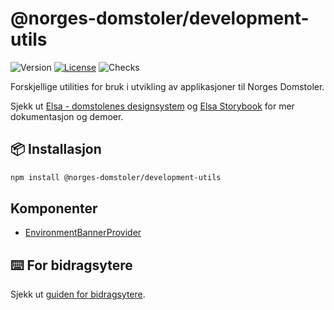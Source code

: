 # @norges-domstoler/development-utils

![Version](https://img.shields.io/npm/v/@norges-domstoler/development-utils) [![License](https://img.shields.io/npm/l/@norges-domstoler/development-utils)](https://www.npmjs.com/package/@norges-domstoler/development-utils) ![Checks](https://github.com/domstolene/designsystem/actions/workflows/release.yml/badge.svg)

Forskjellige utilities for bruk i utvikling av applikasjoner til Norges Domstoler.

Sjekk ut [Elsa - domstolenes designsystem](https://design.domstol.no/) og [Elsa Storybook](https://domstolene.github.io/designsystem) for mer dokumentasjon og demoer.

## 📦 Installasjon

```sh
npm install @norges-domstoler/development-utils
```

## Komponenter

- [EnvironmentBannerProvider](./src/EnvironmentBannerProvider.md)

## ⌨️ For bidragsytere

Sjekk ut [guiden for bidragsytere](https://design.domstol.no/987b33f71/p/34c962-bidra/b/3611d5).
